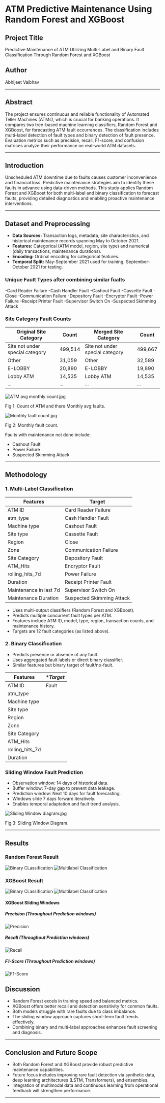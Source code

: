 # ATM Predictive Maintenance Using Random Forest and XGBoost

## Project Title
Predictive Maintenance of ATM Utilizing Multi-Label and Binary Fault Classification Through Random Forest and XGBoost

## Author
Abhijeet Vaibhav

***

## Abstract
The project ensures continuous and reliable functionality of Automated Teller Machines (ATMs), which is crucial for banking operations. It compares two tree-based machine learning classifiers, Random Forest and XGBoost, for forecasting ATM fault occurrences. The classification includes multi-label detection of fault types and binary detection of fault presence. Evaluation metrics such as precision, recall, F1-score, and confusion matrices analyze their performance on real-world ATM datasets.

***

## Introduction
Unscheduled ATM downtime due to faults causes customer inconvenience and financial loss. Predictive maintenance strategies aim to identify these faults in advance using data-driven methods. This study applies Random Forest and XGBoost for both multi-label and binary classification to forecast faults, providing detailed diagnostics and enabling proactive maintenance interventions.

***

## Dataset and Preprocessing

- **Data Sources:** Transaction logs, metadata, site characteristics, and historical maintenance records spanning May to October 2021.
- **Features:** Categorical (ATM model, region, site type) and numerical (daily transactions, maintenance durations).
- **Encoding:** Ordinal encoding for categorical features.
- **Temporal Split:** May-September 2021 used for training; September-October 2021 for testing.

### Unique Fault Types after combining similar fualts

-Card Reader Failure
-Cash Handler Fault
-Cashout Fault
-Cassette Fault
-Close
-Communication Failure
-Depository Fault
-Encryptor Fault
-Power Failure
-Receipt Printer Fault
-Supervisor Switch On
-Suspected Skimming Attack


### Site Category Fault Counts



| Original Site Category              | Count   | Merged Site Category        | Count   |
|-----------------------------------|---------|-----------------------------|---------|
| Site not under special category   | 499,514 | Site not under special category | 499,667 |
| Other                             | 31,059  | Other                      | 32,589  |
| E-LOBBY                          | 20,890  | E-LOBBY                   | 19,890  |
| Lobby ATM                       | 14,535  | Lobby ATM                | 14,535  |
| ...                             | ...     | ...                        | ...     |


![ATM avg monthly count.jpg](https://github.com/imabhivaibhav/atm_predictive_maintenance/blob/64496c01bd64f138336707c1eb6aeb86eacad85f/ATM_avg_monthly_count.jpg)

Fig 1: Count of ATM and there Monthly avg faults.

![Monthly fault count.jpg](https://github.com/imabhivaibhav/atm_predictive_maintenance/blob/64496c01bd64f138336707c1eb6aeb86eacad85f/Monthly_Fault_count.jpg)

Fig 2: Monthly fault count.

Faults with maintenance not done include:
- Cashout Fault
- Power Failure
- Suspected Skimming Attack

***

## Methodology

### 1. Multi-Label Classification

| **Features**               | **Target**                      |
|-----------------------------|----------------------------------|
| ATM ID                      | Card Reader Failure             |
| atm_type                    | Cash Handler Fault              |
| Machine type                | Cashout Fault                   |
| Site type                   | Cassette Fault                  |
| Region                      | Close                           |
| Zone                        | Communication Failure           |
| Site Category               | Depository Fault                |
| ATM_Hits                    | Encryptor Fault                 |
| rolling_hits_7d              | Power Failure                   |
| Duration                    | Receipt Printer Fault           |
| Maintenance in last 7d      | Supervisor Switch On            |
| Maintenance Duration        | Suspected Skimming Attack       |

- Uses multi-output classifiers (Random Forest and XGBoost).
- Predicts multiple concurrent fault types per ATM.
- Features include ATM ID, model, type, region, transaction counts, and maintenance history.
- Targets are 12 fault categories (as listed above).

### 2. Binary Classification
- Predicts presence or absence of any fault.
- Uses aggregated fault labels or direct binary classifier.
- Similar features but binary target of fault/no-fault.


| **Features**                | **Target*       |
|-----------------------------|-----------------|
| ATM ID                      | Fault           |
| atm_type                    |                 |
| Machine type                |                 |
| Site type                   |                 |
| Region                      |                 |
| Zone                        |                 |
| Site Category               |                 |
| ATM_Hits                    |                 |
| rolling_hits_7d             |                 |
| Duration                    |                 |



### Sliding Window Fault Prediction
- Observation window: 14 days of historical data.
- Buffer window: 7-day gap to prevent data leakage.
- Prediction window: Next 10 days for fault forecasting.
- Windows slide 7 days forward iteratively.
- Enables temporal adaptation and fault trend analysis.

![Sliding Window diagram.jpg](https://github.com/imabhivaibhav/atm_predictive_maintenance/blob/64496c01bd64f138336707c1eb6aeb86eacad85f/Sliding_window_diagram.jpg)

Fig 3: Sliding Window Diagram.

***

## Results

### Random Forest Result

![Binary CLassification](https://github.com/imabhivaibhav/atm_predictive_maintenance/blob/64496c01bd64f138336707c1eb6aeb86eacad85f/Randf_binary.png)
![Multilabel Classification](https://github.com/imabhivaibhav/atm_predictive_maintenance/blob/64496c01bd64f138336707c1eb6aeb86eacad85f/Randf_multilabel.png)

### XGBoost Result

![Binary CLassification](https://github.com/imabhivaibhav/atm_predictive_maintenance/blob/64496c01bd64f138336707c1eb6aeb86eacad85f/XG_binary.png)
![Multilabel Classification](https://github.com/imabhivaibhav/atm_predictive_maintenance/blob/64496c01bd64f138336707c1eb6aeb86eacad85f/XG_multilabel.png)

#### XGBoost Sliding Windows

##### Precision (Throughout Prediction windows)

![Precision](https://github.com/imabhivaibhav/atm_predictive_maintenance/blob/64496c01bd64f138336707c1eb6aeb86eacad85f/Precision.jpg)

##### Recall (Throughout Prediction windows)

![Recall](https://github.com/imabhivaibhav/atm_predictive_maintenance/blob/64496c01bd64f138336707c1eb6aeb86eacad85f/Recall.jpg)

##### F1-Score (Throughout Prediction windows)

![F1-Score](https://github.com/imabhivaibhav/atm_predictive_maintenance/blob/64496c01bd64f138336707c1eb6aeb86eacad85f/F1-score.jpg)



## Discussion

- Random Forest excels in training speed and balanced metrics.
- XGBoost offers better recall and detection sensitivity for common faults.
- Both models struggle with rare faults due to class imbalance.
- The sliding window approach captures short-term fault trends effectively.
- Combining binary and multi-label approaches enhances fault screening and diagnosis.

***

## Conclusion and Future Scope

- Both Random Forest and XGBoost provide robust predictive maintenance capabilities.
- Future focus includes improving rare fault detection via synthetic data, deep learning architectures (LSTM, Transformers), and ensembles.
- Integration of multimodal data and continuous learning from operational feedback will strengthen performance.

***

